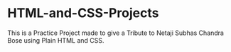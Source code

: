 # HTML-and-CSS-Projects
This is a Practice Project made to give a Tribute to Netaji Subhas Chandra Bose using Plain HTML and CSS.
